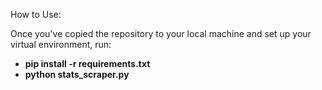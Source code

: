 How to Use:

Once you've copied the repository to your local machine and set up your virtual environment,
run: 
  - **pip install -r requirements.txt**
  - **python stats_scraper.py**
